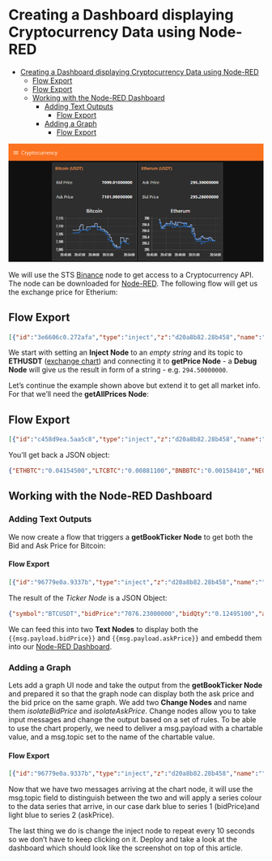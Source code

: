 # Creating a Dashboard displaying Cryptocurrency Data using Node-RED

<!-- TOC -->

- [Creating a Dashboard displaying Cryptocurrency Data using Node-RED](#creating-a-dashboard-displaying-cryptocurrency-data-using-node-red)
  - [Flow Export](#flow-export)
  - [Flow Export](#flow-export-1)
  - [Working with the Node-RED Dashboard](#working-with-the-node-red-dashboard)
    - [Adding Text Outputs](#adding-text-outputs)
      - [Flow Export](#flow-export-2)
    - [Adding a Graph](#adding-a-graph)
      - [Flow Export](#flow-export-3)

<!-- /TOC -->

![Cryptocurrency Dashboard](./crypto_dash_01.png)

We will use the STS [Binance](https://www.binance.com/) node to get access to a Cryptocurrency API. The node can be downloaded for [Node-RED](https://www.npmjs.com/package/node-red-contrib-binance). The following flow will get us the exchange price for Etherium:


## Flow Export

```json
[{"id":"3e6606c0.272afa","type":"inject","z":"d20a8b82.28b458","name":"","topic":"ETHUSDT","payload":"","payloadType":"str","repeat":"","crontab":"","once":false,"onceDelay":0.1,"x":101,"y":122,"wires":[["c51a6ca4.fed82"]]},{"id":"c51a6ca4.fed82","type":"binance-get-price","z":"d20a8b82.28b458","name":"","ticker":"","x":253,"y":122,"wires":[["7d28d821.7a2098"]]},{"id":"7d28d821.7a2098","type":"debug","z":"d20a8b82.28b458","name":"","active":true,"tosidebar":true,"console":false,"tostatus":false,"complete":"false","x":414,"y":122,"wires":[]}]
```

We start with setting an __Inject Node__ to an _empty string_ and its topic to __ETHUSDT__ ([exchange chart](https://www.binance.com/en/trade/ETH_USDT)) and connecting it to __getPrice Node__ - a __Debug Node__ will give us the result in form of a string - e.g. `294.50000000`.


Let’s continue the example shown above but extend it to get all market info. For that we’ll need the __getAllPrices Node__:

##  Flow Export

```json
[{"id":"c458d9ea.5aa5c8","type":"inject","z":"d20a8b82.28b458","name":"","topic":"","payload":"","payloadType":"str","repeat":"","crontab":"","once":false,"onceDelay":0.1,"x":88,"y":202,"wires":[["777eaa32.d87b94"]]},{"id":"8d15769d.939e18","type":"debug","z":"d20a8b82.28b458","name":"","active":true,"tosidebar":true,"console":false,"tostatus":false,"complete":"false","x":411,"y":202,"wires":[]},{"id":"777eaa32.d87b94","type":"binance-get-all-prices","z":"d20a8b82.28b458","name":"","x":241,"y":203,"wires":[["8d15769d.939e18"]]}]
```

You’ll get back a JSON object:

```json
{"ETHBTC":"0.04154500","LTCBTC":"0.00881100","BNBBTC":"0.00158410","NEOBTC":"0.00293500","QTUMETH":"0.01625400","EOSETH":"0.02107000","SNTETH":"0.00014760","BNTETH":"0.00586300","BCCBTC":"0.07934100","GASBTC":"0.00099600","BNBETH":"0.03815800","BTCUSDT":"7087.54000000","ETHUSDT":"294.56000000","OAXETH":"0.00060790","DNTETH":"0.00008768","MCOETH":"0.01587500","ICNETH":"0.00162160","MCOBTC":"0.00065600","WTCBTC":"0.00058470","WTCETH":"0.01403500","LRCBTC":"0.00001880","LRCETH":"0.00045696","QTUMBTC":"0.00067500","YOYOBTC":"0.00000389","OMGBTC":"0.00062600","OMGETH":"0.01506100","ZRXBTC":"0.00011409","ZRXETH":"0.00274185","STRATBTC":"0.00023200","STRATETH":"0.00556200","SNGLSBTC":"0.00000358","SNGLSETH":"0.00008614","BQXBTC":"0.00007643","BQXETH":"0.00184060","KNCBTC":"0.00008018","KNCETH":"0.00193560","FUNBTC":"0.00000264","FUNETH":"0.00006301","SNMBTC":"0.00000867","SNMETH":"0.00020999","NEOETH":"0.07071400","IOTABTC":"0.00011167","IOTAETH":"0.00269772","LINKBTC":"0.00004652","LINKETH":"0.00112169","XVGBTC":"0.00000216","XVGETH":"0.00005220","SALTBTC":"0.00009110","SALTETH":"0.00219200","MDABTC":"0.00010141","MDAETH":"0.00242000","MTLBTC":"0.00009700","MTLETH":"0.00233400","SUBBTC":"0.00002510","SUBETH":"0.00060521","EOSBTC":"0.00087520","SNTBTC":"0.00000615","ETCETH":"0.04462400","ETCBTC":"0.00185300","MTHBTC":"0.00000350","MTHETH":"0.00008508","ENGBTC":"0.00011371","ENGETH":"0.00275400","DNTBTC":"0.00000365","ZECBTC":"0.02178200","ZECETH":"0.52429000","BNTBTC":"0.00024263","ASTBTC":"0.00001546","ASTETH":"0.00037070","DASHBTC":"0.02800500","DASHETH":"0.67228000","OAXBTC":"0.00002511","ICNBTC":"0.00006779","BTGBTC":"0.00314000","BTGETH":"0.07550700","EVXBTC":"0.00006646","EVXETH":"0.00160670","REQBTC":"0.00000681","REQETH":"0.00016531","VIBBTC":"0.00000601","VIBETH":"0.00014417","TRXBTC":"0.00000378","TRXETH":"0.00009076","POWRBTC":"0.00002953","POWRETH":"0.00071345","ARKBTC":"0.00012980","ARKETH":"0.00311500","YOYOETH":"0.00009421","XRPBTC":"0.00004887","XRPETH":"0.00117541","MODBTC":"0.00014340","MODETH":"0.00344900","ENJBTC":"0.00000609","ENJETH":"0.00014682","STORJBTC":"0.00004390","STORJETH":"0.00106740","BNBUSDT":"11.23240000","YOYOBNB":"0.00249000","POWRBNB":"0.01868000","KMDBTC":"0.00019090","KMDETH":"0.00461800","NULSBNB":"0.14727000","RCNBTC":"0.00000308","RCNETH":"0.00007473","RCNBNB":"0.00198800","NULSBTC":"0.00023190","NULSETH":"0.00559237","RDNBTC":"0.00006464","RDNETH":"0.00157000","RDNBNB":"0.04075000","XMRBTC":"0.01470900","XMRETH":"0.35541000","DLTBNB":"0.00441000","WTCBNB":"0.37010000","DLTBTC":"0.00000699","DLTETH":"0.00016860","AMBBTC":"0.00002448","AMBETH":"0.00058887","AMBBNB":"0.01529000","BCCETH":"1.91000000","BCCUSDT":"562.40000000","BCCBNB":"49.92000000","BATBTC":"0.00003213","BATETH":"0.00077556","BATBNB":"0.02031000","BCPTBTC":"0.00001419","BCPTETH":"0.00034189","BCPTBNB":"0.00896000","ARNBTC":"0.00004817","ARNETH":"0.00116856","GVTBTC":"0.00092160","GVTETH":"0.02213700","CDTBTC":"0.00000174","CDTETH":"0.00004205","GXSBTC":"0.00021910","GXSETH":"0.00526400","NEOUSDT":"20.78000000","NEOBNB":"1.85800000","POEBTC":"0.00000153","POEETH":"0.00003718","QSPBTC":"0.00000638","QSPETH":"0.00015348","QSPBNB":"0.00404300","BTSBTC":"0.00001702","BTSETH":"0.00041000","BTSBNB":"0.01064000","XZCBTC":"0.00183800","XZCETH":"0.04432100","XZCBNB":"1.16100000","LSKBTC":"0.00068370","LSKETH":"0.01652900","LSKBNB":"0.43470000","TNTBTC":"0.00000312","TNTETH":"0.00007581","FUELBTC":"0.00000212","FUELETH":"0.00005109","MANABTC":"0.00001031","MANAETH":"0.00024796","BCDBTC":"0.00156600","BCDETH":"0.03776000","DGDBTC":"0.00812500","DGDETH":"0.19500000","IOTABNB":"0.07054000","ADXBTC":"0.00002882","ADXETH":"0.00069670","ADXBNB":"0.01819000","ADABTC":"0.00001470","ADAETH":"0.00035386","PPTBTC":"0.00066080","PPTETH":"0.01593800","CMTBTC":"0.00001461","CMTETH":"0.00035100","CMTBNB":"0.00915000","XLMBTC":"0.00003264","XLMETH":"0.00078604","XLMBNB":"0.02059000","CNDBTC":"0.00000286","CNDETH":"0.00006910","CNDBNB":"0.00179900","LENDBTC":"0.00000210","LENDETH":"0.00005054","WABIBTC":"0.00003138","WABIETH":"0.00075479","WABIBNB":"0.01966000","LTCETH":"0.21271000","LTCUSDT":"62.47000000","LTCBNB":"5.57000000","TNBBTC":"0.00000181","TNBETH":"0.00004378","WAVESBTC":"0.00031590","WAVESETH":"0.00760000","WAVESBNB":"0.20090000","GTOBTC":"0.00001286","GTOETH":"0.00030992","GTOBNB":"0.00813000","ICXBTC":"0.00012810","ICXETH":"0.00308500","ICXBNB":"0.08101000","OSTBTC":"0.00000540","OSTETH":"0.00013037","OSTBNB":"0.00340900","ELFBTC":"0.00005959","ELFETH":"0.00143409","AIONBTC":"0.00008900","AIONETH":"0.00215100","AIONBNB":"0.05746000","NEBLBTC":"0.00034150","NEBLETH":"0.00826000","NEBLBNB":"0.21602000","BRDBTC":"0.00005417","BRDETH":"0.00130950","BRDBNB":"0.03405000","MCOBNB":"0.41402000","EDOBTC":"0.00013380","EDOETH":"0.00322500","WINGSBTC":"0.00002155","WINGSETH":"0.00052170","NAVBTC":"0.00004040","NAVETH":"0.00097500","NAVBNB":"0.02565000","LUNBTC":"0.00052290","LUNETH":"0.01255300","TRIGBTC":"0.00002580","TRIGETH":"0.00062000","TRIGBNB":"0.01633000","APPCBTC":"0.00001518","APPCETH":"0.00036750","APPCBNB":"0.00940000","VIBEBTC":"0.00000540","VIBEETH":"0.00013010","RLCBTC":"0.00005800","RLCETH":"0.00140000","RLCBNB":"0.03700000","INSBTC":"0.00004730","INSETH":"0.00114300","PIVXBTC":"0.00016890","PIVXETH":"0.00407500","PIVXBNB":"0.10727000","IOSTBTC":"0.00000226","IOSTETH":"0.00005441","CHATBTC":"0.00000228","CHATETH":"0.00005509","STEEMBTC":"0.00013830","STEEMETH":"0.00334000","STEEMBNB":"0.08701000","NANOBTC":"0.00043570","NANOETH":"0.01049300","NANOBNB":"0.27510000","VIABTC":"0.00014000","VIAETH":"0.00335500","VIABNB":"0.08719000","BLZBTC":"0.00002039","BLZETH":"0.00049054","BLZBNB":"0.01328000","AEBTC":"0.00016730","AEETH":"0.00404700","AEBNB":"0.10721000","NCASHBTC":"0.00000104","NCASHETH":"0.00002502","NCASHBNB":"0.00065200","POABTC":"0.00001421","POAETH":"0.00034231","POABNB":"0.00896000","ZILBTC":"0.00000660","ZILETH":"0.00015844","ZILBNB":"0.00415400","ONTBTC":"0.00038400","ONTETH":"0.00923600","ONTBNB":"0.24198000","STORMBTC":"0.00000129","STORMETH":"0.00003138","STORMBNB":"0.00081600","QTUMBNB":"0.42757000","QTUMUSDT":"4.79800000","XEMBTC":"0.00001578","XEMETH":"0.00037939","XEMBNB":"0.00998000","WANBTC":"0.00017850","WANETH":"0.00430000","WANBNB":"0.11361000","WPRBTC":"0.00000369","WPRETH":"0.00008884","QLCBTC":"0.00000870","QLCETH":"0.00020965","SYSBTC":"0.00001522","SYSETH":"0.00036521","SYSBNB":"0.00964000","QLCBNB":"0.00553500","GRSBTC":"0.00009288","GRSETH":"0.00224200","ADAUSDT":"0.10418000","ADABNB":"0.00928000","CLOAKBTC":"0.00036890","CLOAKETH":"0.00883800","GNTBTC":"0.00002444","GNTETH":"0.00058441","GNTBNB":"0.01528000","LOOMBTC":"0.00001641","LOOMETH":"0.00039616","LOOMBNB":"0.01035000","XRPUSDT":"0.34659000","BCNBTC":"0.00000031","BCNETH":"0.00000747","BCNBNB":"0.00019700","REPBTC":"0.00292200","REPETH":"0.07040000","REPBNB":"1.83300000","TUSDBTC":"0.00014137","TUSDETH":"0.00340892","TUSDBNB":"0.08969000","ZENBTC":"0.00278200","ZENETH":"0.06724000","ZENBNB":"1.76300000","SKYBTC":"0.00066600","SKYETH":"0.01612000","SKYBNB":"0.42000000","EOSUSDT":"6.20510000","EOSBNB":"0.55220000","CVCBTC":"0.00001934","CVCETH":"0.00046587","CVCBNB":"0.01216000","THETABTC":"0.00001492","THETAETH":"0.00035719","THETABNB":"0.00943000","XRPBNB":"0.03085000","TUSDUSDT":"1.00100000","IOTAUSDT":"0.79170000","XLMUSDT":"0.23181000","IOTXBTC":"0.00000216","IOTXETH":"0.00005221","QKCBTC":"0.00000562","QKCETH":"0.00013538","AGIBTC":"0.00000715","AGIETH":"0.00017260","AGIBNB":"0.00454000","NXSBTC":"0.00012290","NXSETH":"0.00297100","NXSBNB":"0.08070000","ENJBNB":"0.00386700","DATABTC":"0.00000564","DATAETH":"0.00013640","ONTUSDT":"2.72600000","TRXUSDT":"0.02670000","ETCUSDT":"13.13030000","ETCBNB":"1.16900000","ICXUSDT":"0.90870000","SCBTC":"0.00000091","SCETH":"0.00002189","SCBNB":"0.00057000","NPXSBTC":"0.00000028","NPXSETH":"0.00000677","KEYBTC":"0.00000106","KEYETH":"0.00002562","NASBTC":"0.00028230","NASETH":"0.00681100","NASBNB":"0.17885000","MFTBTC":"0.00000117","MFTETH":"0.00002814","MFTBNB":"0.00074000","DENTBTC":"0.00000043","DENTETH":"0.00001018","ARDRBTC":"0.00001670","ARDRETH":"0.00039800","ARDRBNB":"0.01038000","NULSUSDT":"1.64500000","HOTBTC":"0.00000012","HOTETH":"0.00000288","VETBTC":"0.00000251","VETETH":"0.00006076","VETUSDT":"0.01783000","VETBNB":"0.00159000","DOCKBTC":"0.00000257","DOCKETH":"0.00006148","POLYBTC":"0.00003207","POLYBNB":"0.02059000","PHXBTC":"0.00000264","PHXETH":"0.00006355","PHXBNB":"0.00166600","HCBTC":"0.00044210","HCETH":"0.01060800"}
```

## Working with the Node-RED Dashboard

### Adding Text Outputs

We now create a flow that triggers a __getBookTicker Node__ to get both the Bid and Ask Price for Bitcoin:

#### Flow Export

```json
[{"id":"96779e0a.9337b","type":"inject","z":"d20a8b82.28b458","name":"","topic":"BTCUSDT","payload":"","payloadType":"str","repeat":"","crontab":"","once":false,"onceDelay":0.1,"x":93,"y":308,"wires":[["9c77f53a.6ce3a8"]]},{"id":"48fa2713.832348","type":"ui_text","z":"d20a8b82.28b458","group":"cdbbe0de.60a4a","order":0,"width":0,"height":0,"name":"Bid Price","label":"Bid Price","format":"{{msg.payload.bidPrice}}","layout":"row-spread","x":401,"y":272,"wires":[]},{"id":"7a50b2bc.54ba6c","type":"ui_text","z":"d20a8b82.28b458","group":"cdbbe0de.60a4a","order":0,"width":0,"height":0,"name":"Ask Price","label":"Ask Price","format":"{{msg.payload.askPrice}}","layout":"row-spread","x":401,"y":343,"wires":[]},{"id":"9c77f53a.6ce3a8","type":"binance-get-book-ticker","z":"d20a8b82.28b458","name":"","ticker":"","x":251,"y":308,"wires":[["48fa2713.832348","7a50b2bc.54ba6c"]]},{"id":"cdbbe0de.60a4a","type":"ui_group","z":"","name":"Bitcoin (USDT)","tab":"4b188e36.81675","order":1,"disp":true,"width":"6","collapse":false},{"id":"4b188e36.81675","type":"ui_tab","z":"","name":"Cryptocurrency","icon":"fa-bitcoin"}]
```

The result of the _Ticker Node_ is a JSON Object:

```json
{"symbol":"BTCUSDT","bidPrice":"7076.23000000","bidQty":"0.12495100","askPrice":"7079.97000000","askQty":"0.70947800"}
```

We can feed this into two __Text Nodes__ to display both the `{{msg.payload.bidPrice}}` and `{{msg.payload.askPrice}}` and embedd them into our [Node-RED Dashboard](https://github.com/mpolinowski/nodered-dashboard-getting-started).


### Adding a Graph

Lets add a graph UI node and take the output from the __getBookTicker Node__ and prepared it so that the graph node can display both the ask price and the bid price on the same graph. We add two __Change Nodes__ and name them _isolateBidPrice_ and _isolateAskPrice_. Change nodes allow you to take input messages and change the output based on a set of rules. To be able to use the chart properly, we need to deliver a msg.payload with a chartable value, and a msg.topic set to the name of the chartable value.

#### Flow Export

```json
[{"id":"96779e0a.9337b","type":"inject","z":"d20a8b82.28b458","name":"","topic":"BTCUSDT","payload":"","payloadType":"str","repeat":"10","crontab":"","once":true,"onceDelay":0.1,"x":93,"y":352,"wires":[["9c77f53a.6ce3a8"]]},{"id":"48fa2713.832348","type":"ui_text","z":"d20a8b82.28b458","group":"cdbbe0de.60a4a","order":0,"width":0,"height":0,"name":"Bid Price","label":"Bid Price","format":"{{msg.payload.bidPrice}}","layout":"row-spread","x":453,"y":305,"wires":[]},{"id":"7a50b2bc.54ba6c","type":"ui_text","z":"d20a8b82.28b458","group":"cdbbe0de.60a4a","order":0,"width":0,"height":0,"name":"Ask Price","label":"Ask Price","format":"{{msg.payload.askPrice}}","layout":"row-spread","x":447,"y":402,"wires":[]},{"id":"9c77f53a.6ce3a8","type":"binance-get-book-ticker","z":"d20a8b82.28b458","name":"","ticker":"","x":251,"y":352,"wires":[["48fa2713.832348","7a50b2bc.54ba6c","7358a49.046bc5c","6813d17b.ecd96","a1197cd4.52fd"]]},{"id":"7358a49.046bc5c","type":"debug","z":"d20a8b82.28b458","name":"","active":false,"tosidebar":true,"console":false,"tostatus":false,"complete":"false","x":533,"y":351,"wires":[]},{"id":"6813d17b.ecd96","type":"change","z":"d20a8b82.28b458","name":"isolateBidPrice","rules":[{"t":"set","p":"payload","pt":"msg","to":"payload.bidPrice","tot":"msg"},{"t":"set","p":"topic","pt":"msg","to":"bidPrice","tot":"str"}],"action":"","property":"","from":"","to":"","reg":false,"x":406,"y":451,"wires":[["ecb25661.95ad88","347dfaf5.e16aa6"]]},{"id":"a1197cd4.52fd","type":"change","z":"d20a8b82.28b458","name":"isolateAskPrice","rules":[{"t":"set","p":"payload","pt":"msg","to":"payload.askPrice","tot":"msg"},{"t":"set","p":"topic","pt":"msg","to":"askPrice","tot":"str"}],"action":"","property":"","from":"","to":"","reg":false,"x":407,"y":501,"wires":[["ecb25661.95ad88","347dfaf5.e16aa6"]]},{"id":"ecb25661.95ad88","type":"ui_chart","z":"d20a8b82.28b458","name":"Bitcoin Bid vs. Ask Price","group":"cdbbe0de.60a4a","order":0,"width":0,"height":0,"label":"Bitcoin","chartType":"line","legend":"false","xformat":"HH:mm:ss","interpolate":"step","nodata":"Waiting for Data","dot":false,"ymin":"","ymax":"","removeOlder":1,"removeOlderPoints":"","removeOlderUnit":"3600","cutout":0,"useOneColor":false,"colors":["#1e7ada","#aec7e8","#ff7f0e","#2ca02c","#98df8a","#d62728","#ff9896","#9467bd","#c5b0d5"],"useOldStyle":false,"x":645,"y":482,"wires":[[],[]]},{"id":"347dfaf5.e16aa6","type":"debug","z":"d20a8b82.28b458","name":"","active":false,"tosidebar":true,"console":false,"tostatus":false,"complete":"false","x":628,"y":433,"wires":[]},{"id":"a0b53f1.d5cf8c","type":"inject","z":"d20a8b82.28b458","name":"","topic":"ETHUSDT","payload":"","payloadType":"str","repeat":"10","crontab":"","once":true,"onceDelay":0.1,"x":91,"y":670,"wires":[["893d2e8e.27716"]]},{"id":"893d2e8e.27716","type":"binance-get-book-ticker","z":"d20a8b82.28b458","name":"","ticker":"","x":249,"y":670,"wires":[["2983c037.4f66f","2b7997e3.09eb48","42cdd723.9382e8","5416f903.cfad08"]]},{"id":"2b7997e3.09eb48","type":"change","z":"d20a8b82.28b458","name":"isolateAskPrice","rules":[{"t":"set","p":"payload","pt":"msg","to":"payload.askPrice","tot":"msg"},{"t":"set","p":"topic","pt":"msg","to":"askPrice","tot":"str"}],"action":"","property":"","from":"","to":"","reg":false,"x":434,"y":695,"wires":[["126ae99d.4686e6"]]},{"id":"2983c037.4f66f","type":"change","z":"d20a8b82.28b458","name":"isolateBidPrice","rules":[{"t":"set","p":"payload","pt":"msg","to":"payload.bidPrice","tot":"msg"},{"t":"set","p":"topic","pt":"msg","to":"bidPrice","tot":"str"}],"action":"","property":"","from":"","to":"","reg":false,"x":433,"y":645,"wires":[["126ae99d.4686e6"]]},{"id":"126ae99d.4686e6","type":"ui_chart","z":"d20a8b82.28b458","name":"Bitcoin Bid vs. Ask Price","group":"50447509.e5dd5c","order":3,"width":0,"height":0,"label":"Etherum","chartType":"line","legend":"false","xformat":"HH:mm:ss","interpolate":"step","nodata":"Waiting for Data","dot":false,"ymin":"","ymax":"","removeOlder":1,"removeOlderPoints":"","removeOlderUnit":"3600","cutout":0,"useOneColor":false,"colors":["#1e7ada","#99befd","#ff7f0e","#2ca02c","#98df8a","#d62728","#ff9896","#9467bd","#c5b0d5"],"useOldStyle":false,"x":654,"y":665,"wires":[[],[]]},{"id":"5416f903.cfad08","type":"ui_text","z":"d20a8b82.28b458","group":"50447509.e5dd5c","order":1,"width":0,"height":0,"name":"Ask Price","label":"Ask Price","format":"{{msg.payload.askPrice}}","layout":"row-spread","x":422,"y":742,"wires":[]},{"id":"42cdd723.9382e8","type":"ui_text","z":"d20a8b82.28b458","group":"50447509.e5dd5c","order":2,"width":0,"height":0,"name":"Bid Price","label":"Bid Price","format":"{{msg.payload.bidPrice}}","layout":"row-spread","x":424,"y":600,"wires":[]},{"id":"cdbbe0de.60a4a","type":"ui_group","z":"","name":"Bitcoin (USDT)","tab":"4b188e36.81675","order":1,"disp":true,"width":"6","collapse":false},{"id":"50447509.e5dd5c","type":"ui_group","z":"","name":"Etherum (USDT)","tab":"4b188e36.81675","disp":true,"width":"6","collapse":false},{"id":"4b188e36.81675","type":"ui_tab","z":"","name":"Cryptocurrency","icon":"fa-bitcoin"}]
```

Now that we have two messages arriving at the chart node, it will use the msg.topic field to distinguish between the two and will apply a series colour to the data series that arrive, in our case dark blue to series 1 (bidPrice)and light blue to series 2 (askPrice).


The last thing we do is change the inject node to repeat every 10 seconds so we don’t have to keep clicking on it. Deploy and take a look at the dashboard which should look like the screenshot on top of this article.